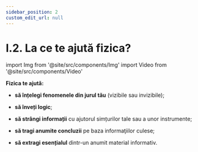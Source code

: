 ```yaml
---
sidebar_position: 2
custom_edit_url: null
---
```


# I.2. La ce te ajută fizica?



import Img from '@site/src/components/Img'
import Video from '@site/src/components/Video'





<div class="alert alert--secondary" role="alert">

**Fizica te ajută:**



- **să înțelegi fenomenele din jurul tău** (vizibile sau invizibile);

- **să înveți logic**;

- **să strângi informații** cu ajutorul simțurilor tale sau a unor instrumente;

- **să tragi anumite concluzii** pe baza informaţiilor culese;

- **să extragi esențialul** dintr-un anumit material informativ.



</div>




<br></br>




